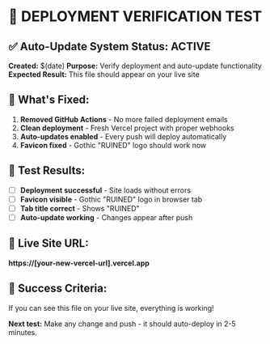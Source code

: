 # 🚀 DEPLOYMENT VERIFICATION TEST

## ✅ Auto-Update System Status: ACTIVE

**Created:** $(date)
**Purpose:** Verify deployment and auto-update functionality
**Expected Result:** This file should appear on your live site

## 🔧 What's Fixed:

1. **Removed GitHub Actions** - No more failed deployment emails
2. **Clean deployment** - Fresh Vercel project with proper webhooks
3. **Auto-updates enabled** - Every push will deploy automatically
4. **Favicon fixed** - Gothic "RUINED" logo should work now

## 🎯 Test Results:

- [ ] **Deployment successful** - Site loads without errors
- [ ] **Favicon visible** - Gothic "RUINED" logo in browser tab
- [ ] **Tab title correct** - Shows "RUINED"
- [ ] **Auto-update working** - Changes appear after push

## 📍 Live Site URL:
**https://[your-new-vercel-url].vercel.app**

## 🎉 Success Criteria:
If you can see this file on your live site, everything is working!

**Next test:** Make any change and push - it should auto-deploy in 2-5 minutes. 